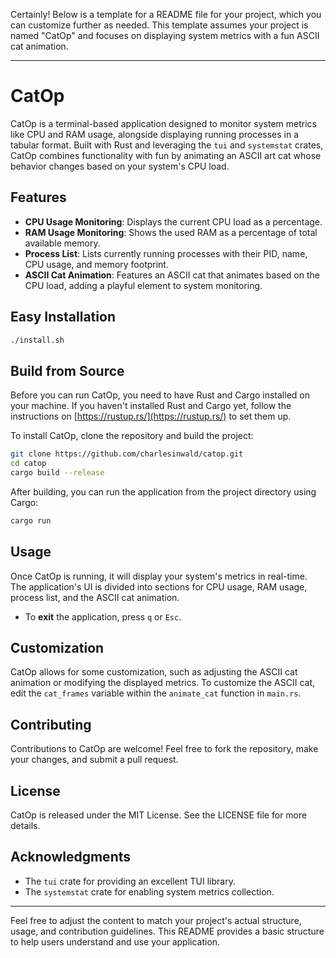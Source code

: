 Certainly! Below is a template for a README file for your project, which you can customize further as needed. This template assumes your project is named "CatOp" and focuses on displaying system metrics with a fun ASCII cat animation.

---

# CatOp

CatOp is a terminal-based application designed to monitor system metrics like CPU and RAM usage, alongside displaying running processes in a tabular format. Built with Rust and leveraging the `tui` and `systemstat` crates, CatOp combines functionality with fun by animating an ASCII art cat whose behavior changes based on your system's CPU load.

## Features

- **CPU Usage Monitoring**: Displays the current CPU load as a percentage.
- **RAM Usage Monitoring**: Shows the used RAM as a percentage of total available memory.
- **Process List**: Lists currently running processes with their PID, name, CPU usage, and memory footprint.
- **ASCII Cat Animation**: Features an ASCII cat that animates based on the CPU load, adding a playful element to system monitoring.

## Easy Installation
```bash
./install.sh
```

## Build from Source

Before you can run CatOp, you need to have Rust and Cargo installed on your machine. If you haven't installed Rust and Cargo yet, follow the instructions on [https://rustup.rs/](https://rustup.rs/) to set them up.

To install CatOp, clone the repository and build the project:

```bash
git clone https://github.com/charlesinwald/catop.git
cd catop
cargo build --release
```

After building, you can run the application from the project directory using Cargo:

```bash
cargo run
```

## Usage

Once CatOp is running, it will display your system's metrics in real-time. The application's UI is divided into sections for CPU usage, RAM usage, process list, and the ASCII cat animation.

- To **exit** the application, press `q` or `Esc`.

## Customization

CatOp allows for some customization, such as adjusting the ASCII cat animation or modifying the displayed metrics. To customize the ASCII cat, edit the `cat_frames` variable within the `animate_cat` function in `main.rs`.

## Contributing

Contributions to CatOp are welcome! Feel free to fork the repository, make your changes, and submit a pull request.

## License

CatOp is released under the MIT License. See the LICENSE file for more details.

## Acknowledgments

- The `tui` crate for providing an excellent TUI library.
- The `systemstat` crate for enabling system metrics collection.

---

Feel free to adjust the content to match your project's actual structure, usage, and contribution guidelines. This README provides a basic structure to help users understand and use your application.